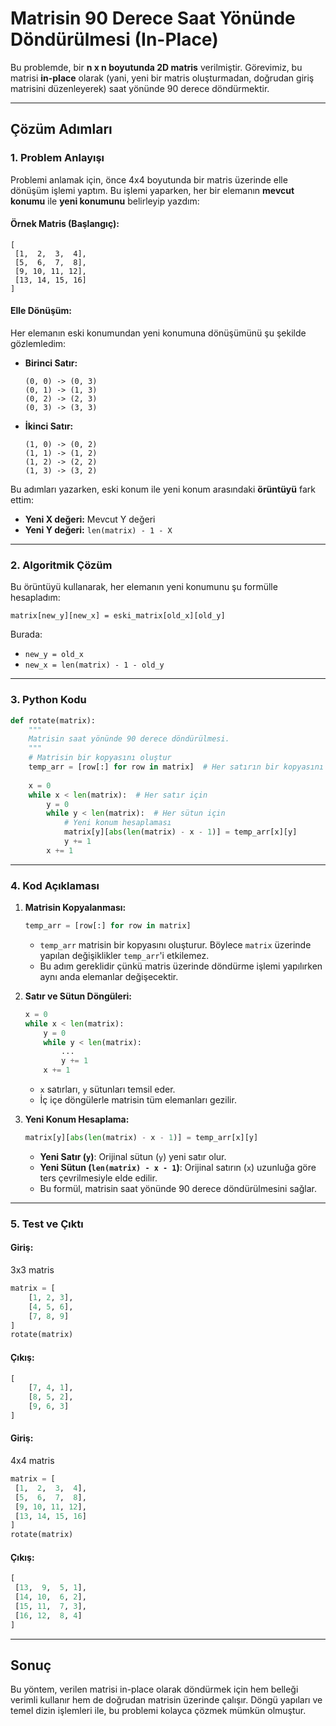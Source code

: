 # Matrisin 90 Derece Saat Yönünde Döndürülmesi (In-Place)

Bu problemde, bir **n x n boyutunda 2D matris** verilmiştir. Görevimiz, bu matrisi **in-place** olarak (yani, yeni bir matris oluşturmadan, doğrudan giriş matrisini düzenleyerek) saat yönünde 90 derece döndürmektir.

---

## Çözüm Adımları

### 1. Problem Anlayışı
Problemi anlamak için, önce 4x4 boyutunda bir matris üzerinde elle dönüşüm işlemi yaptım. Bu işlemi yaparken, her bir elemanın **mevcut konumu** ile **yeni konumunu** belirleyip yazdım:

#### Örnek Matris (Başlangıç):
```
[
 [1,  2,  3,  4],
 [5,  6,  7,  8],
 [9, 10, 11, 12],
 [13, 14, 15, 16]
]
```

#### Elle Dönüşüm:
Her elemanın eski konumundan yeni konumuna dönüşümünü şu şekilde gözlemledim:
- **Birinci Satır:**
  ```
  (0, 0) -> (0, 3)
  (0, 1) -> (1, 3)
  (0, 2) -> (2, 3)
  (0, 3) -> (3, 3)
  ```
- **İkinci Satır:**
  ```
  (1, 0) -> (0, 2)
  (1, 1) -> (1, 2)
  (1, 2) -> (2, 2)
  (1, 3) -> (3, 2)
  ```

Bu adımları yazarken, eski konum ile yeni konum arasındaki **örüntüyü** fark ettim:
- **Yeni X değeri:** Mevcut Y değeri
- **Yeni Y değeri:** `len(matrix) - 1 - X`

---

### 2. Algoritmik Çözüm
Bu örüntüyü kullanarak, her elemanın yeni konumunu şu formülle hesapladım:
```
matrix[new_y][new_x] = eski_matrix[old_x][old_y]
```
Burada:
- `new_y = old_x`
- `new_x = len(matrix) - 1 - old_y`

---

### 3. Python Kodu

```python
def rotate(matrix):
    """
    Matrisin saat yönünde 90 derece döndürülmesi.
    """
    # Matrisin bir kopyasını oluştur
    temp_arr = [row[:] for row in matrix]  # Her satırın bir kopyasını al
    
    x = 0
    while x < len(matrix):  # Her satır için
        y = 0
        while y < len(matrix):  # Her sütun için
            # Yeni konum hesaplaması
            matrix[y][abs(len(matrix) - x - 1)] = temp_arr[x][y]
            y += 1
        x += 1
```

---

### 4. Kod Açıklaması

1. **Matrisin Kopyalanması:**
   ```python
   temp_arr = [row[:] for row in matrix]
   ```
   - `temp_arr` matrisin bir kopyasını oluşturur. Böylece `matrix` üzerinde yapılan değişiklikler `temp_arr`'i etkilemez.
   - Bu adım gereklidir çünkü matris üzerinde döndürme işlemi yapılırken aynı anda elemanlar değişecektir.

2. **Satır ve Sütun Döngüleri:**
   ```python
   x = 0
   while x < len(matrix):
       y = 0
       while y < len(matrix):
           ...
           y += 1
       x += 1
   ```
   - `x` satırları, `y` sütunları temsil eder.
   - İç içe döngülerle matrisin tüm elemanları gezilir.

3. **Yeni Konum Hesaplama:**
   ```python
   matrix[y][abs(len(matrix) - x - 1)] = temp_arr[x][y]
   ```
   - **Yeni Satır (`y`)**: Orijinal sütun (`y`) yeni satır olur.
   - **Yeni Sütun (`len(matrix) - x - 1`)**: Orijinal satırın (`x`) uzunluğa göre ters çevrilmesiyle elde edilir.
   - Bu formül, matrisin saat yönünde 90 derece döndürülmesini sağlar.

---

### 5. Test ve Çıktı

#### Giriş:
3x3 matris
```python
matrix = [
    [1, 2, 3],
    [4, 5, 6],
    [7, 8, 9]
]
rotate(matrix)
```

#### Çıkış:
```python
[
    [7, 4, 1],
    [8, 5, 2],
    [9, 6, 3]
]
```
#### Giriş:
4x4 matris
```python
matrix = [
 [1,  2,  3,  4],
 [5,  6,  7,  8],
 [9, 10, 11, 12],
 [13, 14, 15, 16]
]
rotate(matrix)
```

#### Çıkış:
```python
[
 [13,  9,  5, 1],
 [14, 10,  6, 2],
 [15, 11,  7, 3],
 [16, 12,  8, 4]
]
```

---

## Sonuç
Bu yöntem, verilen matrisi in-place olarak döndürmek için hem belleği verimli kullanır hem de doğrudan matrisin üzerinde çalışır. Döngü yapıları ve temel dizin işlemleri ile, bu problemi kolayca çözmek mümkün olmuştur.
